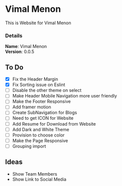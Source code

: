 # Vimal Menon

This is Website for Vimal Menon

### Details

<b>Name</b>: Vimal Menon
<br/>
<b>Version</b>: 0.0.5
<br/>

## To Do

- [x] Fix the Header Margin
- [x] Fix Sorting issue on Eslint
- [ ] Disable the other theme on select
- [ ] Make Header Mobile Navigation more user friendly
- [ ] Make the Footer Responsive
- [ ] Add framer motion
- [ ] Create SubNavigation for Blogs
- [ ] Need to get ICON for Website
- [ ] Add Resume for Download from Website
- [ ] Add Dark and White Theme
- [ ] Provision to choose color
- [ ] Make the Page Responsive
- [ ] Grouping import

## Ideas

- Show Team Members
- Show Link to Social Media
